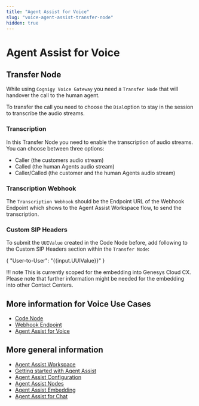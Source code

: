 ```yaml
---
title: "Agent Assist for Voice"
slug: "voice-agent-assist-transfer-node"
hidden: true
---
```


# Agent Assist for Voice

## Transfer Node

While using `Cognigy Voice Gateway` you need a `Transfer Node` that will handover the call to the human agent.

To transfer the call you need to choose the `Dial`option to stay in the session to transcribe the audio streams.

### Transcription

In this Transfer Node you need to enable the transcription of audio streams. You can choose between three options:

- Caller (the customers audio stream)
- Called (the human Agents audio stream)
- Caller/Called (the customer and the human Agents audio stream)

### Transcription Webhook

The `Transcription Webhook` should be the Endpoint URL of the Webhook Endpoint which shows to the Agent Assist Workspace flow, to send the transcription.

### Custom SIP Headers

To submit the `UUIValue` created in the Code Node before, add following to the Custom SIP Headers section within the `Transfer Node`:

{
    "User-to-User": "{{input.UUIValue}}"
}

!!! note
    This is currently scoped for the embedding into Genesys Cloud CX. Please note that further information might be needed for the embedding into other Contact Centers.


## More information for Voice Use Cases

- [Code Node](code-node.md)
- [Webhook Endpoint](webhook-endpoint.md)
- [Agent Assist for Voice](../agent-assist/voice-agent-assist/voice-overview.md)

## More general information

- [Agent Assist Workspace](overview.md)
- [Getting started with Agent Assist](getting-started.md)
- [Agent Assist Configuration](configuration.md)
- [Agent Assist Nodes](../ai/flow-nodes/agent-assist/overview.md)
- [Agent Assist Embedding](embedding.md)
- [Agent Assist for Chat](chat-agent-assist.md)
